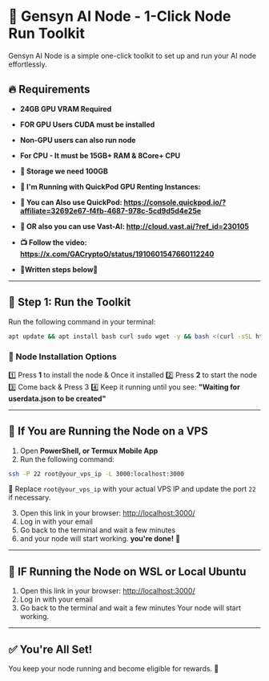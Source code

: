 # 🚀 Gensyn AI Node - 1-Click Node Run Toolkit

Gensyn AI Node is a simple one-click toolkit to set up and run your AI node effortlessly.

## 🔥 Requirements
- **24GB GPU VRAM Required**
- **FOR GPU Users CUDA must be installed**
- **Non-GPU users can also run node**
- **For CPU - It must be 15GB+ RAM & 8Core+ CPU**
- **💾 Storage we need 100GB**

- **🔹 I'm Running with QuickPod GPU Renting Instances:**
- **🔗 You can Also use QuickPod: https://console.quickpod.io/?affiliate=32692e67-f4fb-4687-978c-5cd9d5d4e25e**
- **🔗 OR also you can use Vast-AI: http://cloud.vast.ai/?ref_id=230105**

- **📺 Follow the video: https://x.com/GACryptoO/status/1910601547660112240**
- **🔽Written steps below🔽**

---

## 🔹 Step 1: Run the Toolkit
Run the following command in your terminal:
```bash
apt update && apt install bash curl sudo wget -y && bash <(curl -sSL https://raw.githubusercontent.com/abhiag/gensyn-ai/main/g.sh)
```

### 📌 Node Installation Options
1️⃣ Press **1** to install the node & Once it installed 
2️⃣ Press **2** to start the node  
3️⃣ Come back & Press 3
4️⃣ Keep it running until you see: **"Waiting for userdata.json to be created"**

---

## 🔹 If You are Running the Node on a VPS
1. Open **PowerShell, or Termux Mobile App**  
2. Run the following command:
```bash
ssh -P 22 root@your_vps_ip -L 3000:localhost:3000
```
📌 Replace `root@your_vps_ip` with your actual VPS IP and update the port `22` if necessary.

3. Open this link in your browser: [http://localhost:3000/](http://localhost:3000/)
4. Log in with your email  
5. Go back to the terminal and wait a few minutes  
6. and your node will start working.  **you're done!** 🎉

---

## 🔹 IF Running the Node on WSL or Local Ubuntu
1. Open this link in your browser: [http://localhost:3000/](http://localhost:3000/)
2. Log in with your email  
3. Go back to the terminal and wait a few minutes Your node will start working. 

---

## ✅ You're All Set!
You keep your node running and become eligible for rewards. 🚀

